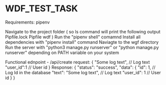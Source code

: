 # WDF_TEST_TASK
Requirements:
  pipenv 
 
Navigate to the project folder ( so ls command will print the following output Pipfile.lock Pipfile wdf )
Run the "pipenv shell" comamnd 
Install all dependencies with "pipenv install" command
Naviagte to the wgf directory 
Run the server with "python3 manage.py runserver" or "python manage.py runserver" depending on PATH variable on your system 

Functional ednpoint - /api/create
request: 
{
  "Some log text", // Log text
  "user_id":1 // User id
}
Response:
{
    "status": "success",
    "data": {
        "id": 1, // Log Id in the database
        "text": "Some log text", // Log text
        "user_id": 1 // User id
    }
}

